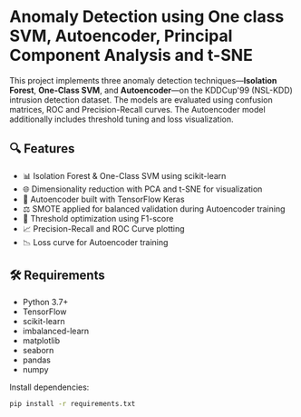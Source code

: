 # Anomaly Detection using One class SVM, Autoencoder, Principal Component Analysis and t-SNE

This project implements three anomaly detection techniques—**Isolation Forest**, **One-Class SVM**, and **Autoencoder**—on the KDDCup'99 (NSL-KDD) intrusion detection dataset. The models are evaluated using confusion matrices, ROC and Precision-Recall curves. The Autoencoder model additionally includes threshold tuning and loss visualization.

## 🔍 Features

- 📊 Isolation Forest & One-Class SVM using scikit-learn
- 🌐 Dimensionality reduction with PCA and t-SNE for visualization
- 🤖 Autoencoder built with TensorFlow Keras
- ⚖️ SMOTE applied for balanced validation during Autoencoder training
- 🎯 Threshold optimization using F1-score
- 📈 Precision-Recall and ROC Curve plotting
- 📉 Loss curve for Autoencoder training

## 🛠 Requirements

- Python 3.7+
- TensorFlow
- scikit-learn
- imbalanced-learn
- matplotlib
- seaborn
- pandas
- numpy

Install dependencies:

```bash
pip install -r requirements.txt

